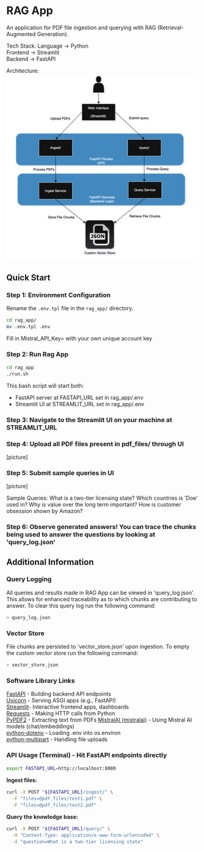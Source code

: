 # RAG App

An application for PDF file ingestion and querying with RAG (Retrieval-Augmented Generation).

Tech Stack:
Language -> Python  
Frontend -> Streamlit  
Backend -> FastAPI

Architecture:
![RAG App Architecture](arch.png)

## Quick Start

### Step 1: Environment Configuration

Rename the `.env.tpl` file in the `rag_app/` directory. 
```bash
cd rag_app/
mv .env.tpl .env
```
Fill in Mistral_API_Key= with your own unique account key

### Step 2: Run Rag App
```bash
cd rag_app
./run.sh
```

This bash script will start both:
- FastAPI server at FASTAPI_URL set in rag_app/.env
- Streamlit UI at STREAMLIT_URL set in rag_app/.env

### Step 3: Navigate to the Streamlit UI on your machine at STREAMLIT_URL

### Step 4: Upload all PDF files present in pdf_files/ through UI
[picture]

### Step 5: Submit sample queries in UI
[picture]

Sample Queries:
What is a two-tier licensing state?
Which countries is 'Doe' used in?
Why is value over the long term important?
How is customer obsession shown by Amazon?


### Step 6: Observe generated answers! You can trace the chunks being used to answer the questions by looking at 'query_log.json'


## Additional Information


### Query Logging

All queries and results made in RAG App can be viewed in 'query_log.json'. This allows for
enhanced traceability as to which chunks are contributing to answer. To clear this query log
run the following command:

```bash
> query_log.json
```

### Vector Store

File chunks are persisted to 'vector_store.json' upon ingestion. To empty the custom vector
store run the following command:

```bash
> vector_store.json
```

### Software Library Links
[FastAPI](https://fastapi.tiangolo.com/) - Building backend API endpoints  
[Uvicorn](https://www.uvicorn.org/) - Serving ASGI apps (e.g., FastAPI)  
[Streamlit](https://streamlit.io/)- Interactive frontend apps, dashboards  
[Requests](https://requests.readthedocs.io/en/latest/) - Making HTTP calls from Python  
[PyPDF2](https://pypi.org/project/PyPDF2/) - Extracting text from PDFs
[MistralAI (mistralai)](https://github.com/mistralai/client-python) - Using Mistral AI models (chat/embeddings)  
[python-dotenv](https://pypi.org/project/python-dotenv/) - Loading .env into os.environ  
[python-multipart](https://pypi.org/project/python-multipart/) - Handling file uploads  


### API Usage (Terminal) - Hit FastAPI endpoints directly

```bash
export FASTAPI_URL=http://localhost:8000
```

**Ingest files:**
```bash
curl -X POST "${FASTAPI_URL}/ingest/" \
  -F "files=@pdf_files/test1.pdf" \
  -F "files=@pdf_files/test2.pdf"
```

**Query the knowledge base:**
```bash
curl -X POST "${FASTAPI_URL}/query/" \
  -H "Content-Type: application/x-www-form-urlencoded" \
  -d "question=What is a two-tier licensing state"
```